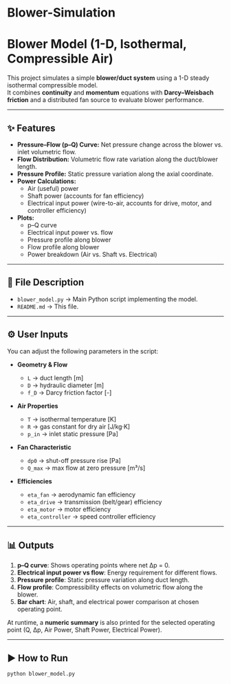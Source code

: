 # Blower-Simulation

# Blower Model (1-D, Isothermal, Compressible Air)

This project simulates a simple **blower/duct system** using a 1-D steady isothermal compressible model.  
It combines **continuity** and **momentum** equations with **Darcy–Weisbach friction** and a distributed fan source to evaluate blower performance.

---

## ✨ Features
- **Pressure–Flow (p–Q) Curve:** Net pressure change across the blower vs. inlet volumetric flow.
- **Flow Distribution:** Volumetric flow rate variation along the duct/blower length.
- **Pressure Profile:** Static pressure variation along the axial coordinate.
- **Power Calculations:**
  - Air (useful) power
  - Shaft power (accounts for fan efficiency)
  - Electrical input power (wire-to-air, accounts for drive, motor, and controller efficiency)
- **Plots:**
  - p–Q curve  
  - Electrical input power vs. flow  
  - Pressure profile along blower  
  - Flow profile along blower  
  - Power breakdown (Air vs. Shaft vs. Electrical)

---

## 📂 File Description
- `blower_model.py` → Main Python script implementing the model.
- `README.md` → This file.

---

## ⚙️ User Inputs
You can adjust the following parameters in the script:

- **Geometry & Flow**
  - `L` → duct length [m]  
  - `D` → hydraulic diameter [m]  
  - `f_D` → Darcy friction factor [-]

- **Air Properties**
  - `T` → isothermal temperature [K]  
  - `R` → gas constant for dry air [J/kg·K]  
  - `p_in` → inlet static pressure [Pa]  

- **Fan Characteristic**
  - `dp0` → shut-off pressure rise [Pa]  
  - `Q_max` → max flow at zero pressure [m³/s]

- **Efficiencies**
  - `eta_fan` → aerodynamic fan efficiency  
  - `eta_drive` → transmission (belt/gear) efficiency  
  - `eta_motor` → motor efficiency  
  - `eta_controller` → speed controller efficiency  

---

## 📊 Outputs
1. **p–Q curve**: Shows operating points where net Δp = 0.  
2. **Electrical input power vs flow**: Energy requirement for different flows.  
3. **Pressure profile**: Static pressure variation along duct length.  
4. **Flow profile**: Compressibility effects on volumetric flow along the blower.  
5. **Bar chart**: Air, shaft, and electrical power comparison at chosen operating point.  

At runtime, a **numeric summary** is also printed for the selected operating point (Q, Δp, Air Power, Shaft Power, Electrical Power).

---

## ▶️ How to Run
```bash
python blower_model.py
